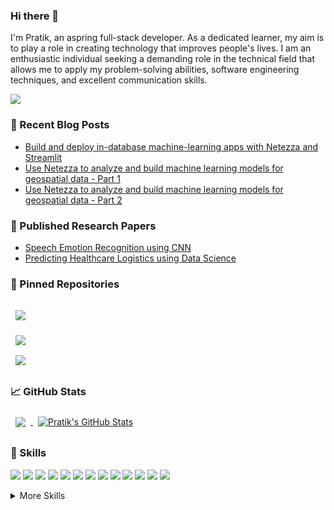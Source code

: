 ### Hi there 👋

I'm Pratik, an aspring full-stack developer.
As a dedicated learner, my aim is to play a role in creating technology that improves people's lives. I am an enthusiastic individual seeking a demanding role in the technical field that allows me to apply my problem-solving abilities, software engineering techniques, and excellent communication skills.

<p align=”center”>
<a href="https://www.linkedin.com/in/pratik-joseph-dabre-a09828208/">
<img src=https://img.shields.io/badge/LinkedIn-blue?style=flat&logo=linkedin&logoColor=white&labelColor=blue>
</a>
</p>

### 📩 Recent Blog Posts
- <a href="https://developer.ibm.com/articles/build-and-deploy-in-database-ml-applications-using-netezza-and-streamlit/">Build and deploy in-database machine-learning apps with Netezza and Streamlit</a>
- <a href="https://developer.ibm.com/articles/use-netezza-to-analyze-and-build-machine-learning-models-for-geospatial-data-part-1/">
  Use Netezza to analyze and build machine learning models for geospatial data - Part 1</a>
- <a href="https://developer.ibm.com/articles/use-netezza-to-analyze-and-build-machine-learning-models-for-geospatial-data-part-2/">
  Use Netezza to analyze and build machine learning models for geospatial data - Part 2</a>

### 📝 Published Research Papers
- <a href="https://www.irjet.net/archives/V7/i11/IRJET-V7I1153.pdf">Speech Emotion Recognition using CNN</a>
- <a href="https://www.irjet.net/archives/V7/i11/IRJET-V7I1154.pdf">Predicting Healthcare Logistics using Data Science
</a>

### 📍 Pinned Repositories

<a href="https://github.com/pdabre12/AHA-Ideas-Clone">
  <img align="center" style="margin:1rem 0.5rem" src="https://github-readme-stats.vercel.app/api/pin/?username=pdabre12&repo=AHA-Ideas-Clone&title_color=ffffff&text_color=c9cacc&icon_color=4AB197&bg_color=1A2B34" />
</a>

<br>

<a href="https://github.com/IBM/netezza-spatial-analysis">
  <img align="center" style="margin:0.5rem" src="https://github-readme-stats.vercel.app/api/pin/?username=IBM&repo=netezza-spatial-analysis&title_color=ffffff&text_color=c9cacc&icon_color=4AB197&bg_color=1A2B34" />
</a>
<br>

<a href="https://github.com/pdabre12/Hunger-Monkey">
  <img align="center" style="margin:0.5rem" src="https://github-readme-stats.vercel.app/api/pin/?username=pdabre12&repo=Hunger-Monkey&title_color=ffffff&text_color=c9cacc&icon_color=4AB197&bg_color=1A2B34" />
</a>
</br>


### 📈 GitHub Stats

<a href="https://github.com/pdabre12">
  <img align="center" style="margin:0.5rem" src="https://github-readme-stats.vercel.app/api/top-langs/?username=pdabre12&hide=html,css&title_color=ffffff&text_color=c9cacc&icon_color=4AB197&bg_color=1A2B34" />
</a>

<a href="https://github.com/pdabre12">
  <img align="center" style="margin:0.5rem" src="https://github-readme-stats.vercel.app/api?username=pdabre12&show_icons=true&line_height=27&count_private=true&title_color=ffffff&text_color=c9cacc&icon_color=4AB097&bg_color=1A2B34" alt="Pratik's GitHub Stats" />
</a>

### 💼 Skills

![](https://img.shields.io/badge/Code-Javascript-informational?style=flat&logo=javascript&logoColor=white&color=4AB197)
![](https://img.shields.io/badge/Code-Typescript-informational?style=flat&logo=typescript&logoColor=white&color=4AB197)
![](https://img.shields.io/badge/Code-Java-informational?style=flat&logo=java&logoColor=white&color=4AB197)
![](https://img.shields.io/badge/Code-Python-informational?style=flat&logo=python&logoColor=white&color=4AB197)
![](https://img.shields.io/badge/Code-SQL-informational?style=flat&logo=sql&logoColor=white&color=4AB197)
![](https://img.shields.io/badge/Code-C++-informational?style=flat&logo=c++&logoColor=white&color=4AB197)
![](https://img.shields.io/badge/Code-C-informational?style=flat&logo=c&logoColor=white&color=4AB197)
![](https://img.shields.io/badge/Code-Bash-Scripting-informational?style=flat&logo=bash&logoColor=white&color=4AB197)
![](https://img.shields.io/badge/Code-MySQL-informational?style=flat&logo=mysql&logoColor=white&color=4AB197)
![](https://img.shields.io/badge/Code-PostgreSQL-informational?style=flat&logo=postgresql&logoColor=white&color=4AB197)
![](https://img.shields.io/badge/Code-Netezza-informational?style=flat&logo=netezza&logoColor=white&color=4AB197)
![](https://img.shields.io/badge/Code-Redis-informational?style=flat&logo=redis&logoColor=white&color=4AB197)
![](https://img.shields.io/badge/Code-MongoDB-informational?style=flat&logo=mongodb&logoColor=white&color=4AB197)



<details>
<summary>More Skills</summary>

![](https://img.shields.io/badge/Style-CSS-informational?style=flat&logo=css3&logoColor=white&color=4AB197)
![](https://img.shields.io/badge/Style-Tailwind-informational?style=flat&logo=Tailwind-CSS&logoColor=white&color=4AB197)
![](https://img.shields.io/badge/Style-Sass-informational?style=flat&logo=Sass&logoColor=white&color=4AB197)
![](https://img.shields.io/badge/Style-Stylus-informational?style=flat&logo=Stylus&logoColor=white&color=4AB197)
...
</details>

<!--
**pdabre12/pdabre12** is a ✨ _special_ ✨ repository because its `README.md` (this file) appears on your GitHub profile.

Here are some ideas to get you started:

- 🔭 I’m currently working on ...
- 🌱 I’m currently learning ...
- 👯 I’m looking to collaborate on ...
- 🤔 I’m looking for help with ...
- 💬 Ask me about ...
- 📫 How to reach me: ...
- 😄 Pronouns: ...
- ⚡ Fun fact: ...
-->
